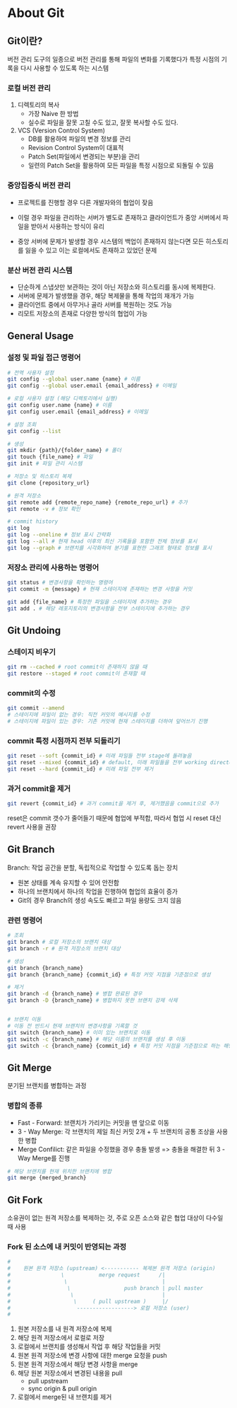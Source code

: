 # About Git

## Git이란?

버전 관리 도구의 일종으로 버전 관리를 통해 파일의 변화를 기록했다가 특정 시점의 기록을 다시 사용할 수 있도록 하는 시스템

### 로컬 버전 관리

1. 디렉토리의 복사
   - 가장 Naive 한 방법
   - 실수로 파일을 잘못 고칠 수도 있고, 잘못 복사할 수도 있다.
2. VCS (Version Control System)
   - DB를 활용하여 파일의 변경 정보를 관리
   - Revision Control System이 대표적
   - Patch Set(파일에서 변경되는 부분)을 관리
   - 일련의 Patch Set을 활용하여 모든 파일을 특정 시점으로 되돌릴 수 있음

### 중앙집중식 버전 관리

- 프로젝트를 진행할 경우 다른 개발자와의 협업이 잦음

- 이럴 경우 파일을 관리하는 서버가 별도로 존재하고 클라이언트가 중앙 서버에서 파일을 받아서 사용하는 방식이 유리
- 중앙 서버에 문제가 발생할 경우 시스템의 백업이 존재하지 않는다면 모든 히스토리를 잃을 수 있고 이는 로컬에서도 존재하고 있었던 문제

### 분산 버전 관리 시스템

- 단순하게 스냅샷만 보관하는 것이 아닌 저장소와 히스토리를 동시에 복제한다. 
- 서버에 문제가 발생했을 경우, 해당 복제물을 통해 작업의 재개가 가능
- 클라이언트 중에서 아무거나 골라 서버를 복원하는 것도 가능
- 리모트 저장소의 존재로 다양한 방식의 협업이 가능

## General Usage

### 설정 및 파일 접근 명령어

```bash
# 전역 사용자 설정
git config --global user.name {name} # 이름
git config --global user.email {email_address} # 이메일

# 로컬 사용자 설정 (해당 디렉토리에서 실행)
git config user.name {name} # 이름
git config user.email {email_address} # 이메일

# 설정 조회
git config --list

# 생성
git mkdir {path}/{folder_name} # 폴더
git touch {file_name} # 파일
git init # 파일 관리 시스템

# 저장소 및 히스토리 복제
git clone {repository_url}

# 원격 저장소
git remote add {remote_repo_name} {remote_repo_url} # 추가
git remote -v # 정보 확인

# commit history
git log
git log --oneline # 정보 표시 간략화
git log --all # 현재 head 이후의 최신 기록들을 포함한 전체 정보를 표시
git log --graph # 브랜치를 시각화하여 분기를 표현한 그래프 형태로 정보를 표시
```

### 저장소 관리에 사용하는 명령어

```bash
git status # 변경사항을 확인하는 명령어
git commit -m {message} # 현재 스테이지에 존재하는 변경 사항을 커밋

git add {file_name} # 특정한 파일을 스테이지에 추가하는 경우
git add . # 해당 레포지토리의 변경사항을 전부 스테이지에 추가하는 경우
```

## Git Undoing

### 스테이지 비우기

```bash
git rm --cached # root commit이 존재하지 않을 때
git restore --staged # root commit이 존재할 때
```

### commit의 수정

```bash
git commit --amend 
# 스테이지에 파일이 없는 경우: 직전 커밋의 메시지를 수정
# 스테이지에 파일이 있는 경우: 기존 커밋에 현재 스테이지를 더하여 덮어쓰기 진행
```

### commit 특정 시점까지 전부 되돌리기

```bash
git reset --soft {commit_id} # 미래 파일들 전부 stage에 돌려놓음
git reset --mixed {commit_id} # default, 미래 파일들을 전부 working directory에 유지 (add 필요)
git reset --hard {commit_id} # 미래 파일 전부 제거
```

### 과거 commit을 제거

```bash
git revert {commit_id} # 과거 commit을 제거 후, 제거했음을 commit으로 추가
```

reset은 commit 갯수가 줄어들기 때문에 협업에 부적합, 따라서 협업 시 reset 대신 revert 사용을 권장

## Git Branch

Branch: 작업 공간을 분할, 독립적으로 작업할 수 있도록 돕는 장치

- 원본 상태를 계속 유지할 수 있어 안전함
- 하나의 브랜치에서 하나의 작업을 진행하여 협업의 효율이 증가
- Git의 경우 Branch의 생성 속도도 빠르고 파일 용량도 크지 않음

### 관련 명령어

```bash
# 조회
git branch # 로컬 저장소의 브랜치 대상
git branch -r # 원격 저장소의 브랜치 대상

# 생성
git branch {branch_name}
git branch {branch_name} {commit_id} # 특정 커밋 지점을 기준점으로 생성

# 제거
git branch -d {branch_name} # 병합 완료된 경우
git branch -D {branch_name} # 병합하지 못한 브랜치 강제 삭제


# 브랜치 이동
# 이동 전 반드시 현재 브랜치의 변경사항을 기록할 것
git switch {branch_name} # 이미 있는 브랜치로 이동
git switch -c {branch_name} # 해당 이름의 브랜치를 생성 후 이동
git switch -c {branch_name} {commit_id} # 특정 커밋 지점을 기준점으로 하는 해당 이름의 브랜치를 생성 후 이동
```

## Git Merge

분기된 브랜치를 병합하는 과정

### 병합의 종류

- Fast - Forward: 브랜치가 가리키는 커밋을 맨 앞으로 이동
- 3 - Way Merge: 각 브랜치의 제일 최신 커밋 2개 + 두 브랜치의 공통 조상을 사용한 병합
- Merge Confilict: 같은 파일을 수정했을 경우 충돌 발생 => 충돌을 해결한 뒤 3 - Way Merge를 진행

```bash
# 해당 브랜치를 현재 위치한 브랜치에 병합
git merge {merged_branch}
```

## Git Fork

소유권이 없는 원격 저장소를 복제하는 것, 주로 오픈 소스와 같은 협업 대상이 다수일 때 사용

### Fork 된 소스에 내 커밋이 반영되는 과정

```bash
#
#    원본 원격 저장소 (upstream) <----------- 복제본 원격 저장소 (origin)
#                \           merge request      /|
#                 \                              |
#                  \                 push branch | pull master
#                   \                            |
#                    \     ( pull upstream )     |/
#                     ------------------> 로컬 저장소 (user)
#
```

1. 원본 저장소를 내 원격 저장소에 복제
2. 해당 원격 저장소에서 로컬로 저장
3. 로컬에서 브랜치를 생성해서 작업 후 해당 작업들을 커밋
4. 원본 원격 저장소에 변경 사항에 대한 merge 요청을 push
5. 원본 원격 저장소에서 해당 변경 사항을 merge
6. 해당 원본 저장소에서 변경된 내용을 pull 
   - pull upstream
   - sync origin & pull origin
7. 로컬에서 merge된 내 브랜치를 제거